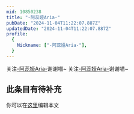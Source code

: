 ```yaml
---
mid: 10850238
title: "-阿蕊娅Aria-"
pubDate: "2024-11-04T11:22:07.887Z"
updatedDate: "2024-11-04T11:22:07.887Z"
profile:
  {
    Nickname: ["-阿蕊娅Aria-"],
  }
---
```


关注[-阿蕊娅Aria-](https://space.bilibili.com/10850238)谢谢喵~ 关注[-阿蕊娅Aria-](https://space.bilibili.com/10850238)谢谢喵~

## 此条目有待补充
你可以在[这里](https://github.com/Yuhanawa/VTuber.ICU-Content/edit/master/v/-阿蕊娅Aria-/index.md)编辑本文
